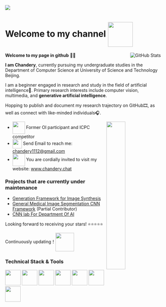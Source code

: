 <img align="center" src="https://imgs-chan-1329526870.cos.ap-beijing.myqcloud.com/240304586%202000x400.png">

# Welcome to my channel <img width="80" src="https://imgs-chan-1329526870.cos.ap-beijing.myqcloud.com/Image%20332x154.gif" align="center">
<img align="right" src="https://github-readme-stats.vercel.app/api?username=Chandery&amp;show_icons=true&title_color=5597ff&bg_color=2e3440&text_color=d8dee9&icon_color=ff7997" alt="GitHub Stats">

**Welcome to my page in github** 🎉🎊

**I am Chandery**, currently pursuing my undergraduate studies in the Department of Computer Science at University of Science and Technology Beijing.

I am a beginner engaged in research and study in the field of artificial intelligence🧐. Primary research interests include computer vision, multimedia, and **generative artificial intelligence**.

Hopping to publish and document my research trajectory on GitHub🎞️, as well as connect with like-minded individuals🎧.

<img src="https://imgs-chan-1329526870.cos.ap-beijing.myqcloud.com/Image%20240825863%20266x200.gif" width="35%" align="right">

- <img src="https://imgs-chan-1329526870.cos.ap-beijing.myqcloud.com/Avatar%205224374.png" width="40" align="center"> Former OI participant and ICPC competitor 
- <img src="https://imgs-chan-1329526870.cos.ap-beijing.myqcloud.com/Image%20256x256.png" width="30" align="center"> Send Email to reach me: chandery1112@gmail.com 
- <img src="https://imgs-chan-1329526870.cos.ap-beijing.myqcloud.com/Image%20240815616%20480x480.gif" width="40" align="center"> You are cordially invited to visit my website: www.chandery.chat


### Projects that are currently under maintenance

- [Generation Framework for Image Synthesis](https://github.com/Chandery/Generation-Framework-For-Image-Synthesis)
- [General Medical Image Segmentation CNN Framework](https://github.com/QingYunA/General-Medical-Image-Segmentation-CNN-Framework) (Partial Contributor)
- [CNN lab For Department Of AI](https://github.com/Chandery/GloveCNNLabforAIGroup)

Looking forward to receiving your stars! ⭐️⭐️⭐️⭐️⭐️

Continuously updating！<img src="https://imgs-chan-1329526870.cos.ap-beijing.myqcloud.com/Image%20216655818%20498x436.gif" align="center" width="60">

### Technical Stack & Tools
<!-- <img align="right" width=30% src="https://imgs-chan-1329526870.cos.ap-beijing.myqcloud.com/Octocat%20Build%20(1).png"> -->
<div align="left">
  <img src="https://imgs-chan-1329526870.cos.ap-beijing.myqcloud.com/Image%20212257472%20202x200.gif" width="50">
  <img src="https://imgs-chan-1329526870.cos.ap-beijing.myqcloud.com/Image%20204x200.gif" width="50">
  <img src="https://imgs-chan-1329526870.cos.ap-beijing.myqcloud.com/Image%20218x100.gif" width="50">
  <img src="https://imgs-chan-1329526870.cos.ap-beijing.myqcloud.com/Image%20480x480.gif" width="50">
  <img src="https://imgs-chan-1329526870.cos.ap-beijing.myqcloud.com/Image%20500x500.gif" width="50">
  <img src="https://imgs-chan-1329526870.cos.ap-beijing.myqcloud.com/Image%20480x480%20(1).gif" width="50">
  <img src="https://imgs-chan-1329526870.cos.ap-beijing.myqcloud.com/Image%20238200622%20380x380.gif" width="50">
</div>


<!---
Chandery/Chandery is a ✨ special ✨ repository because its `README.md` (this file) appears on your GitHub profile.
You can click the Preview link to take a look at your changes.
--->
